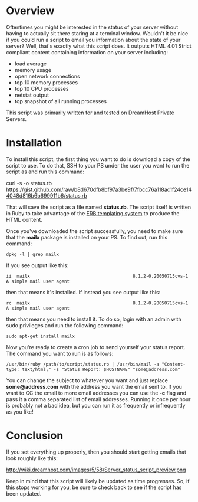 # Overview

Oftentimes you might be interested in the status of your server without having to actually sit there staring at a terminal window. Wouldn't it be nice if you could run a script to email you information about the state of your server? Well, that's exactly what this script does. It outputs HTML 4.01 Strict compliant content containing information on your server including:

* load average
* memory usage
* open network connections
* top 10 memory processes
* top 10 CPU processes
* netstat output
* top snapshot of all running processes

This script was primarily written for and tested on DreamHost Private Servers.

# Installation

To install this script, the first thing you want to do is download a copy of the script to use. To do that, SSH to your PS under the user you want to run the script as and run this command:

 curl -s -o status.rb https://gist.github.com/raw/b8d670dfb8bf97a3be9f/7fbcc76a118ac1f24ce144048d816b6b699911b6/status.rb

That will save the script as a file named __status.rb__. The script itself is written in Ruby to take advantage of the [ERB templating system](http://ruby-doc.org/stdlib/libdoc/erb/rdoc/classes/ERB.html) to produce the HTML content.

Once you've downloaded the script successfully, you need to make sure that the __mailx__ package is installed on your PS. To find out, run this command:

    dpkg -l | grep mailx

If you see output like this:

    ii  mailx                                       8.1.2-0.20050715cvs-1                A simple mail user agent

then that means it's installed. If instead you see output like this:

    rc  mailx                                       8.1.2-0.20050715cvs-1                A simple mail user agent

then that means you need to install it. To do so, login with an admin with sudo privileges and run the following command:

    sudo apt-get install mailx

Now you're ready to create a cron job to send yourself your status report. The command you want to run is as follows:

    /usr/bin/ruby /path/to/script/status.rb | /usr/bin/mail -a "Content-type: text/html;" -s "Status Report: $HOSTNAME" "some@address.com"

You can change the subject to whatever you want and just replace __some@address.com__ with the address you want the email sent to. If you want to CC the email to more email addresses you can use the __-c__ flag and pass it a comma separated list of email addresses. Running it once per hour is probably not a bad idea, but you can run it as frequently or infrequently as you like!

# Conclusion

If you set everything up properly, then you should start getting emails that look roughly like this:

http://wiki.dreamhost.com/images/5/58/Server_status_script_preview.png

Keep in mind that this script will likely be updated as time progresses. So, if this stops working for you, be sure to check back to see if the script has been updated.